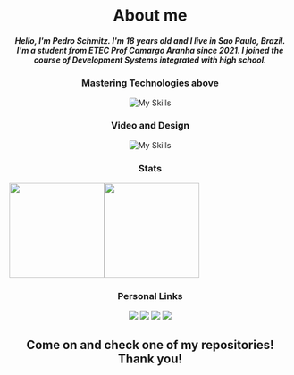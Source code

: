 <div align="center">
  
  # About me 
  <h5>Hello, I'm Pedro Schmitz. I'm 18 years old and I live in Sao Paulo, Brazil.
  <br>
  I'm a student from ETEC Prof Camargo Aranha since 2021. I joined the course of Development Systems integrated with high school.</h5>
  
  ### Mastering Technologies above
  ![My Skills](https://skillicons.dev/icons?i=angular,react,django,ts,mongodb,express,nextjs,postman,prisma,sass)

  ### Video and Design
  ![My Skills](https://skillicons.dev/icons?i=premiere,photoshop,illustrator,figma)

  ### Stats

  <div style="display: flex; align-items: center;" align="center">
    
   <img height="170em"  src="https://github-readme-stats.vercel.app/api?username=schmitz014&show_icons=true&theme=github_dark">
   <img height="170em" src="https://github-readme-stats.vercel.app/api/top-langs/?username=schmitz014&layout=compact&theme=github_dark">
  </div>

  <div style="display: inline">
  
  ### Personal Links
  <a href="https://www.discord.gg/BEjT3P6z"><img src="https://img.shields.io/badge/Discord-%235865F2.svg?style=for-the-badge&logo=discord&logoColor=white"/></a>
  <a href="https://www.instagram.com/livelikeschmitz"><img src="https://img.shields.io/badge/Instagram-E4405F?style=for-the-badge&logo=instagram&logoColor=white"></img></a>
  <a href="https://www.linkedin.com/in/pedro-schmitz-961b7822b/"><img src="https://img.shields.io/badge/LinkedIn-0077B5?style=for-the-badge&logo=linkedin&logoColor=white"></img></a>
  <a href="mailto:pedroschmitz0000@gmail.com"><img src="https://img.shields.io/badge/Gmail-D14836?style=for-the-badge&logo=gmail&logoColor=white">    </img></a>
  </div>

  <h2>Come on and check one of my repositories! Thank you!</h2>
</div>
